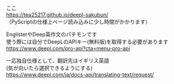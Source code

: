ここ<br>
https://tea25217.github.io/deepl-sakubun/<br>
（PyScriptの仕様上ページ読み込みに少し時間がかかります）<br>


EnglisterやDeep英作文のパチモンです<br>
使う際には自分でDeepLのAPIキー(無料版)を取得する必要があります<br>
https://www.deepl.com/pro-api?cta=menu-pro-api<br>

一応独自仕様として、翻訳先はイギリス英語<br>
(気が向いたら選択できるようにする)<br>
https://www.deepl.com/ja/docs-api/translating-text/request/<br>
